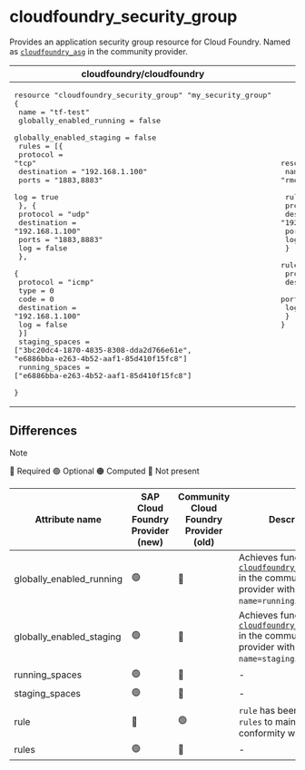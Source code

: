 # cloudfoundry_security_group

Provides an application security group resource for Cloud Foundry. Named as [`cloudfoundry_asg`](https://github.com/cloudfoundry-community/terraform-provider-cloudfoundry/blob/main/docs/resources/asg.md) in the community provider.

| cloudfoundry/cloudfoundry | cloudfoundry-community/cloudfoundry |
| -- | -- |
|  <pre>resource "cloudfoundry_security_group" "my_security_group" {</br>  name                     = "tf-test"</br>  globally_enabled_running = false</br>  globally_enabled_staging = false</br>  rules = [{</br>    protocol    = "tcp"</br>    destination = "192.168.1.100"</br>    ports       = "1883,8883"</br>    log         = true</br>    }, {</br>    protocol    = "udp"</br>    destination = "192.168.1.100"</br>    ports       = "1883,8883"</br>    log         = false</br>    },</br>    {</br>      protocol    = "icmp"</br>      type        = 0</br>      code        = 0</br>      destination = "192.168.1.100"</br>      log         = false</br>  }]</br>  staging_spaces = ["3bc20dc4-1870-4835-8308-dda2d766e61e", "e6886bba-e263-4b52-aaf1-85d410f15fc8"]</br>  running_spaces = ["e6886bba-e263-4b52-aaf1-85d410f15fc8"]</br></br>}</br></pre> |<pre>resource "cloudfoundry_asg" "my_security_group" {</br>  name = "rmq-service"</br></br>  rule {</br>    protocol = "tcp"</br>    destination = "192.168.1.100"</br>    ports = "1883,8883"</br>    log = true</br>  }</br>  rule {</br>    protocol = "tcp"</br>    destination = "192.168.1.101"</br>    ports = "5671-5672"</br>    log = true</br>  }</br>}</br></pre> |

## Differences

> [!NOTE]  
> 🔵 Required  🟢 Optional 🟠 Computed  🔴 Not present

| Attribute name | SAP Cloud Foundry Provider (new)|  Community Cloud Foundry Provider (old) | Description |
| --- | --- | --- | --- |
| globally_enabled_running | 🟢 | 🔴 | Achieves functionality of [`cloudfoundry_default_asg`](https://github.com/cloudfoundry-community/terraform-provider-cloudfoundry/blob/main/docs/resources/default_asg.md) in the community provider with attribute `name=running`. |
| globally_enabled_staging | 🟢 | 🔴 | Achieves functionality of [`cloudfoundry_default_asg`](https://github.com/cloudfoundry-community/terraform-provider-cloudfoundry/blob/main/docs/resources/default_asg.md) in the community provider with attribute `name=staging`. |
| running_spaces | 🟢 | 🔴 | - |
| staging_spaces | 🟢 | 🔴 | - |
| rule | 🔴 | 🟢 | `rule` has been changed to `rules`  to maintain conformity with V3 API. |
| rules | 🟢 | 🔴 | - |
